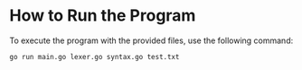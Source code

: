 # How to Run the Program

To execute the program with the provided files, use the following command:

```bash
go run main.go lexer.go syntax.go test.txt
